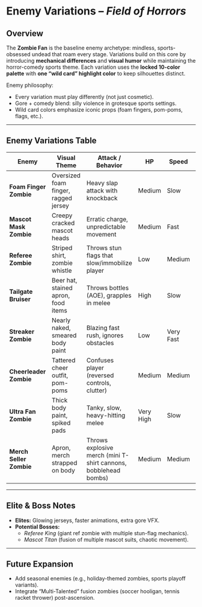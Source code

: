 # Enemy Variations – *Field of Horrors*

## Overview
The **Zombie Fan** is the baseline enemy archetype: mindless, sports-obsessed undead that roam every stage. Variations build on this core by introducing **mechanical differences** and **visual humor** while maintaining the horror-comedy sports theme. Each variation uses the **locked 10-color palette** with **one “wild card” highlight color** to keep silhouettes distinct.

Enemy philosophy:
- Every variation must play differently (not just cosmetic).
- Gore + comedy blend: silly violence in grotesque sports settings.
- Wild card colors emphasize iconic props (foam fingers, pom-poms, flags, etc.).

---

## Enemy Variations Table

| Enemy              | Visual Theme                                | Attack / Behavior                           | HP   | Speed   | Threat Level | Wild Card Highlight |
|--------------------|---------------------------------------------|---------------------------------------------|------|---------|--------------|---------------------|
| **Foam Finger Zombie** | Oversized foam finger, ragged jersey       | Heavy slap attack with knockback             | Medium | Slow    | Moderate     | Neon yellow/green foam finger |
| **Mascot Mask Zombie** | Creepy cracked mascot heads                | Erratic charge, unpredictable movement       | Medium | Fast    | Moderate     | Bright painted mask |
| **Referee Zombie**    | Striped shirt, zombie whistle              | Throws stun flags that slow/immobilize player| Low   | Medium  | High (control) | Bright yellow flags |
| **Tailgate Bruiser**  | Beer hat, stained apron, food items         | Throws bottles (AOE), grapples in melee      | High  | Slow    | High         | Bright red/blue beer cans |
| **Streaker Zombie**   | Nearly naked, smeared body paint            | Blazing fast rush, ignores obstacles         | Low   | Very Fast | High (rushdown) | Fluorescent body paint |
| **Cheerleader Zombie**| Tattered cheer outfit, pom-poms             | Confuses player (reversed controls, clutter) | Medium | Medium  | High (disrupt) | Hot pink pom-poms |
| **Ultra Fan Zombie**  | Thick body paint, spiked pads               | Tanky, slow, heavy-hitting melee             | Very High | Slow | Moderate (soak) | Neon face paint |
| **Merch Seller Zombie** | Apron, merch strapped on body              | Throws explosive merch (mini T-shirt cannons, bobblehead bombs) | Medium | Medium | High (AOE) | Bright blue cannon |

---

## Elite & Boss Notes
- **Elites:** Glowing jerseys, faster animations, extra gore VFX.
- **Potential Bosses:**  
  - *Referee King* (giant ref zombie with multiple stun-flag mechanics).  
  - *Mascot Titan* (fusion of multiple mascot suits, chaotic movement).

---

## Future Expansion
- Add seasonal enemies (e.g., holiday-themed zombies, sports playoff variants).  
- Integrate “Multi-Talented” fusion zombies (soccer hooligan, tennis racket thrower) post-ascension.
